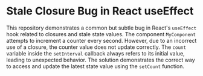 # Stale Closure Bug in React useEffect

This repository demonstrates a common but subtle bug in React's `useEffect` hook related to closures and stale state values. The component `MyComponent` attempts to increment a counter every second. However, due to an incorrect use of a closure, the counter value does not update correctly. The `count` variable inside the `setInterval` callback always refers to its initial value, leading to unexpected behavior.  The solution demonstrates the correct way to access and update the latest state value using the `setCount` function.